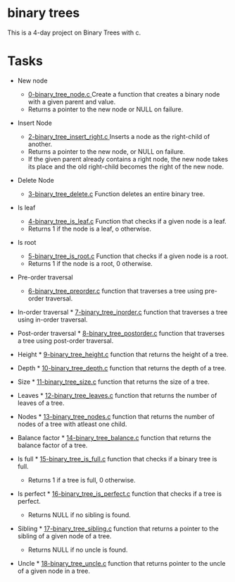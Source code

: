 # binary trees
This is a 4-day project on Binary Trees with c.

# Tasks
* New node
	* <a href="0-binary_tree_node.c">0-binary_tree_node.c </a> Create a function that creates a binary node with a given parent and value. 
	* Returns a pointer to the new node or NULL on failure.

* Insert Node
	* <a href="2-binary_tree_insert_right.c">2-binary_tree_insert_right.c </a> Inserts a node as the right-child of another.
	* Returns a pointer to the new node, or NULL on failure.
	* If the given parent already contains a right node, the new node takes its place and the old right-child becomes the right of the new node.

* Delete Node
	* <a href="3-binary_tree_delete.c">3-binary_tree_delete.c</a> Function deletes an entire binary tree.

* Is leaf
	* <a href="4-binary_tree_is_leaf.c">4-binary_tree_is_leaf.c</a> Function that checks if a given node is a leaf.
	* Returns 1 if the node is a leaf, o otherwise.

* Is root
	* <a href="5-binary_tree_is_root.c">5-binary_tree_is_root.c</a> Function that checks if a given node is a root.
	* Returns 1 if the node is a root, 0 otherwise.

* Pre-order traversal
	* <a href="6-binary_tree_preorder.c">6-binary_tree_preorder.c</a> function that traverses a tree using pre-order traversal.

* In-order traversal
        * <a href="7-binary_tree_inorder.c">7-binary_tree_inorder.c</a> function that traverses a tree using in-order traversal.

* Post-order traversal
        * <a href="8-binary_tree_postorder.c">8-binary_tree_postorder.c</a> function that traverses a tree using post-order traversal.

* Height
        * <a href="9-binary_tree_height.c">9-binary_tree_height.c</a> function that returns the height of a tree.

* Depth
        * <a href="10-binary_tree_depth.c">10-binary_tree_depth.c</a> function that returns the depth of a tree.

* Size
        * <a href="11-binary_tree_size.c">11-binary_tree_size.c</a> function that returns the size of a tree.

* Leaves
        * <a href="12-binary_tree_leaves.c">12-binary_tree_leaves.c</a> function that returns the number of leaves of a tree.

* Nodes
        * <a href="13-binary_tree_nodes.c">13-binary_tree_nodes.c</a> function that returns the number of nodes of a tree with atleast one child.

* Balance factor
        * <a href="14-binary_tree_balance.c">14-binary_tree_balance.c</a> function that returns the balance factor of a tree.

* Is full
        * <a href="15-binary_tree_is_full.c">15-binary_tree_is_full.c</a> function that checks if a binary tree is full.
	* Returns 1 if a tree is full, 0 otherwise.

* Is perfect
        * <a href="16-binary_tree_is perfect.c">16-binary_tree_is_perfect.c</a> function that checks if a tree is perfect.
	* Returns NULL if no sibling is found.

* Sibling 
        * <a href="17-binary_tree_sibling.c">17-binary_tree_sibling.c</a> function that returns a pointer to the sibling of a given node of a tree.
	* Returns NULL if no uncle is found.

* Uncle
        * <a href="18-binary_tree_uncle.c">18-binary_tree_uncle.c</a> function that returns pointer to the uncle of a given node in a tree.


	

